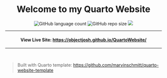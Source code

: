 <h1 align="center">
  <br>
  Welcome to my Quarto Website
</h1>
<p align="center">
    <img alt="GitHub language count" src="https://img.shields.io/github/languages/count/ObjectJosh/QuartoWebsite?color=blueviolet&style=flat-square">
    <img alt="GitHub repo size" src="https://img.shields.io/github/repo-size/ObjectJosh/QuartoWebsite?color=orange&style=flat-square">
    <img src="https://img.shields.io/github/languages/code-size/ObjectJosh/QuartoWebsite?style=flat-square">
  
</p>

---

<h4 align="center">
  View Live Site: <a href="https://objectjosh.github.io/QuartoWebsite/" target="_blank">https://objectjosh.github.io/QuartoWebsite/</a>
</h4>

---

<br />

> Built with Quarto template: https://github.com/marvinschmitt/quarto-website-template
